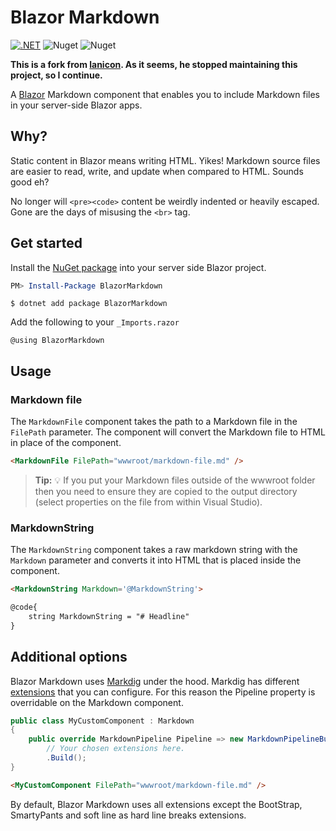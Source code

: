 # Blazor Markdown
[![.NET](https://github.com/yannikHoeflich/blazor-markdown/actions/workflows/dotnet.yml/badge.svg)](https://github.com/yannikHoeflich/blazor-markdown/actions/workflows/dotnet.yml) ![Nuget](https://img.shields.io/nuget/v/BlazorMarkdown?style=flat-square) ![Nuget](https://img.shields.io/nuget/dt/BlazorMarkdown?style=flat-square)


**This is a fork from [lanicon](https://github.com/lanicon/blazor-markdown). As it seems, he stopped maintaining this project, so I continue.**

A [Blazor](https://dotnet.microsoft.com/apps/aspnet/web-apps/blazor) Markdown component that enables you to include Markdown files in your server-side Blazor apps.

</p>

## Why?

Static content in Blazor means writing HTML. Yikes! Markdown source files are easier to read, write, and update when compared to HTML. Sounds good eh? 

No longer will  `<pre><code>` content be weirdly indented or heavily escaped. Gone are the days of misusing the `<br>` tag.

## Get started

Install the [NuGet package](https://www.nuget.org/packages/BlazorMarkdownEnhanced/) into your server side Blazor project.

```powershell
PM> Install-Package BlazorMarkdown
```

```
$ dotnet add package BlazorMarkdown
```

Add the following to your `_Imports.razor`
```
@using BlazorMarkdown
```

## Usage

### Markdown file
The `MarkdownFile` component takes the path to a Markdown file in the `FilePath` parameter. The component will convert the Markdown file to HTML in place of the component.

```html
<MarkdownFile FilePath="wwwroot/markdown-file.md" />
```
> **Tip:** :bulb:
> If you put your Markdown files outside of the wwwroot folder then you need to ensure they are copied to the output directory (select properties on the file from within Visual Studio).

### MarkdownString
The `MarkdownString` component takes a raw markdown string with the `Markdown` parameter and converts it into HTML that is placed inside the component.

```html
<MarkdownString Markdown='@MarkdownString'>

@code{
    string MarkdownString = "# Headline"
}
```

## Additional options
Blazor Markdown uses [Markdig](https://github.com/lunet-io/markdig) under the hood. Markdig has different [extensions](https://github.com/lunet-io/markdig/blob/master/src/Markdig/MarkdownExtensions.cs) that you can configure. For this reason the Pipeline property is overridable on the Markdown component.

```csharp
public class MyCustomComponent : Markdown
{
    public override MarkdownPipeline Pipeline => new MarkdownPipelineBuilder()
        // Your chosen extensions here.
        .Build();
}
```
```html
<MyCustomComponent FilePath="wwwroot/markdown-file.md" />
```
By default, Blazor Markdown uses all extensions except the BootStrap,  SmartyPants and soft line as hard line breaks extensions.

